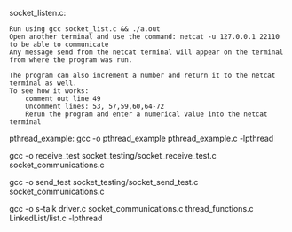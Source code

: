 socket_listen.c:

    Run using gcc socket_list.c && ./a.out
    Open another terminal and use the command: netcat -u 127.0.0.1 22110
    to be able to communicate
    Any message send from the netcat terminal will appear on the terminal from where the program was run.
    
    The program can also increment a number and return it to the netcat terminal as well.
    To see how it works: 
        comment out line 49
        Uncomment lines: 53, 57,59,60,64-72
        Rerun the program and enter a numerical value into the netcat terminal

pthread_example:
gcc -o pthread_example pthread_example.c -lpthread


gcc -o receive_test socket_testing/socket_receive_test.c socket_communications.c

gcc -o send_test socket_testing/socket_send_test.c socket_communications.c

gcc -o s-talk driver.c socket_communications.c thread_functions.c LinkedList/list.c -lpthread
